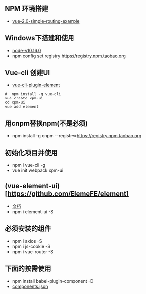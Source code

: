 ## NPM 环境搭建  
- [vue-2.0-simple-routing-example](https://github.com/chrisvfritz/vue-2.0-simple-routing-example)

## Windows下搭建和使用
-  [node-v10.16.0](https://nodejs.org/dist/v10.16.0/node-v10.16.0-x64.msi)
- npm config set registry https://registry.npm.taobao.org

## Vue-cli 创建UI
- [vue-cli-plugin-element](https://github.com/ElementUI/vue-cli-plugin-element)
```
#  npm install -g vue-cli
vue create xpm-ui
cd xpm-ui
vue add element
```

## 用cnpm替换npm(不是必须)
- npm install -g cnpm --registry=https://registry.npm.taobao.org

## 初始化项目并使用
- npm i vue-cli -g
- vue init webpack xpm-ui

## (vue-element-ui)[https://github.com/ElemeFE/element]
- [文档](https://element.eleme.io/#/zh-CN/component/quickstart)
- npm i element-ui -S

## 必须安装的组件

- npm i axios -S
- npm i js-cookie -S
- npm i vue-router -S

## 下面的按需使用
- npm install babel-plugin-component -D
- [components.json](https://github.com/ElemeFE/element/blob/master/components.json)